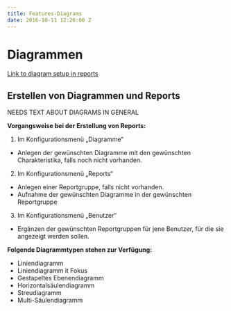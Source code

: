 ```yaml
---
title: Features-Diagrams
date: 2016-10-11 12:26:00 Z
---
```


# Diagrammen

[Link to diagram setup in reports](http://documentation-de.readthedocs.io/de/latest/module.html#erstellen-von-diagrammen-und-reports)

## Erstellen von Diagrammen und Reports

NEEDS TEXT ABOUT DIAGRAMS IN GENERAL

**Vorgangsweise bei der Erstellung von Reports:**

1. Im Konfigurationsmenü „Diagramme“
  * Anlegen der gewünschten Diagramme mit den gewünschten Charakteristika, falls noch nicht vorhanden.
2. Im Konfigurationsmenü „Reports“
  * Anlegen einer Reportgruppe, falls nicht vorhanden.
  * Aufnahme der gewünschten Diagramme in der gewünschten Reportgruppe
3. Im Konfigurationsmenü „Benutzer“
  * Ergänzen der gewünschten Reportgruppen für jene Benutzer, für die sie angezeigt werden sollen.

**Folgende Diagrammtypen stehen zur Verfügung:**

* Liniendiagramm
* Liniendiagramm it Fokus
* Gestapeltes Ebenendiagramm
* Horizontalsäulendiagramm
* Streudiagramm
* Multi-Säulendiagramm
